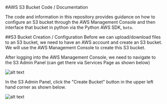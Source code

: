 #AWS S3 Bucket Code / Documentation

The code and information in this repository provides guidance on how to configure an S3 bucket through the AWS Management Console and then interface that bucket in python via the Python AWS SDK, `boto`.

##S3 Bucket Creation / Configuration
Before we can upload/download files to an S3 bucket, we need to have an AWS account and create an S3 bucket. We will use the AWS Management Console to create this S3 bucket.

After logging into the AWS Management Console, we need to navigate to the S3 Admin Panel (can get there via Services Page as shown below)

![alt text](https://github.com/mvartani76/iot-detroit-jan2017/blob/master/Images/aws-services-page.jpg "AWS Services Page")

In the S3 Admin Panel, click the "Create Bucket" button in the upper left hand corner as shown below.

![alt text](https://github.com/mvartani76/iot-detroit-jan2017/blob/master/Images/s3-management-console.jpg "S3 Management Console")
